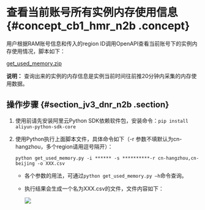 # 查看当前账号所有实例内存使用信息 {#concept_cb1_hmr_n2b .concept}

用户根据RAM账号信息和传入的region ID调用OpenAPI查看当前账号下的实例内存使用情况，脚本如下：

[get\_used\_memory.zip](http://docs-aliyun.cn-hangzhou.oss.aliyun-inc.com/assets/attach/48181/cn_zh/1532070045933/get_used_memory.zip)

**说明：** 查询出来的实例的内存信息是实例当前时间往前推20分钟内采集的内存使用数据。

## 操作步骤 {#section_jv3_dnr_n2b .section}

1.  使用前请先安装阿里云Python SDK依赖软件包，安装命令：`pip install aliyun-python-sdk-core`
2.  使用Python执行上面脚本文件，具体命令如下（-r 参数不填默认为cn-hangzhou，多个region请用逗号隔开）：

    ```
    python get_used_memory.py -i ****** -s **********-r cn-hangzhou,cn-beijing -o XXX.csv
    ```

    -   各个参数的用法，可通过`python get_used_memory.py –h`命令查询。
    -   执行结果会生成一个名为XXX.csv的文件，文件内容如下：

        ![](http://static-aliyun-doc.oss-cn-hangzhou.aliyuncs.com/assets/img/16137/7354_zh-CN.png)


